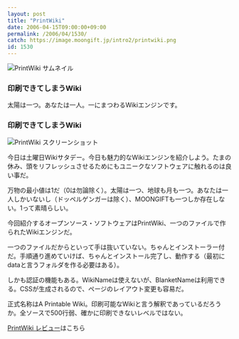 ```yaml
---
layout: post
title: "PrintWiki"
date: 2006-04-15T09:00:00+09:00
permalink: /2006/04/1530/
catch: https://image.moongift.jp/intro2/printwiki.png
id: 1530
---
```

 ![PrintWiki サムネイル](https://image.moongift.jp/intro2/printwiki.t.png "PrintWiki サムネイル")
  

### 印刷できてしまうWiki
  
太陽は一つ。あなたは一人。一にまつわるWikiエンジンです。  
<!--more-->  

### 印刷できてしまうWiki
  

![PrintWiki スクリーンショット](https://image.moongift.jp/intro2/printwiki.png "PrintWiki スクリーンショット")

  

今日は土曜日Wikiサタデー。今日も魅力的なWikiエンジンを紹介しよう。たまの休み、頭をリフレッシュさせるためにもユニークなソフトウェアに触れるのは良い事だ。

  

万物の最小値は1だ（0は勿論除く）。太陽は一つ、地球も月も一つ。あなたは一人しかいないし（ドッペルゲンガーは除く）、MOONGIFTも一つしか存在しない。1って素晴らしい。

  

今回紹介するオープンソース・ソフトウェアはPrintWiki、一つのファイルで作られたWikiエンジンだ。

  

一つのファイルだからといって手は抜いていない。ちゃんとインストーラー付だ。手順通り進めていけば、ちゃんとインストール完了し、動作する（最初にdataと言うフォルダを作る必要はある）。

  

しかも認証の機能もある。WikiNameは使えないが、BlanketNameは利用できる。CSSが生成されるので、ページのレイアウト変更も容易だ。

  

正式名称はA Printable Wiki。印刷可能なWikiと言う解釈であっているだろうか。全ソースで500行弱、確かに印刷できないレベルではない。

  

[PrintWiki レビュー](http://oss.moongift.jp/review/i-1531.html)はこちら

